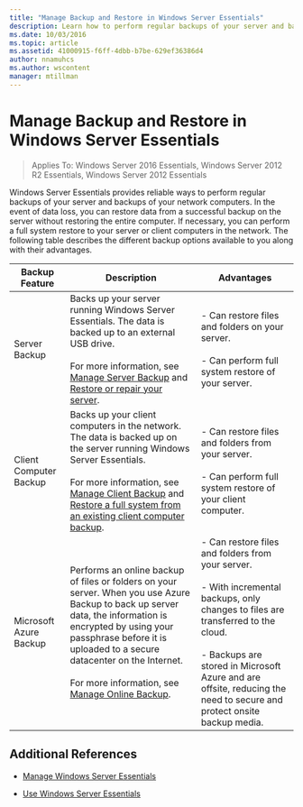 ```yaml
---
title: "Manage Backup and Restore in Windows Server Essentials"
description: Learn how to perform regular backups of your server and backups of your network computers and restore data from those backups in Windows Server Essentials.
ms.date: 10/03/2016
ms.topic: article
ms.assetid: 41000915-f6ff-4dbb-b7be-629ef36386d4
author: nnamuhcs
ms.author: wscontent
manager: mtillman
---
```


# Manage Backup and Restore in Windows Server Essentials

>Applies To: Windows Server 2016 Essentials, Windows Server 2012 R2 Essentials, Windows Server 2012 Essentials

 Windows Server Essentials provides reliable ways to perform regular backups of your server and backups of your network computers. In the event of data loss, you can restore data from a successful backup on the server without restoring the entire computer. If necessary, you can perform a full system restore to your server or client computers in the network. The following table describes the different backup options available to you along with their advantages.

|Backup Feature|Description|Advantages|
|--------------------|-----------------|----------------|
|Server Backup|Backs up your server running Windows Server Essentials. The data is backed up to an external USB drive.<br /><br /> For more information, see [Manage Server Backup](Manage-Server-Backup-in-Windows-Server-Essentials.md) and [Restore or repair your server](Restore-or-repair-your-server-running-Windows-Server-Essentials.md).|- Can restore files and folders on your server.<br /><br /> - Can perform full system restore of your server.|
|Client Computer Backup|Backs up your client computers in the network. The data is backed up on the server running Windows Server Essentials.<br /><br /> For more information, see [Manage Client Backup](Manage-Client-Computer-Backup-in-Windows-Server-Essentials.md) and [Restore a full system from an existing client computer backup](Restore-a-full-system-from-an-existing-client-computer-backup.md).|- Can restore files and folders from your server.<br /><br /> - Can perform full system restore of your client computer.|
| Microsoft Azure Backup|Performs an online backup of files or folders on your server. When you use  Azure Backup to back up server data, the information is encrypted by using your passphrase before it is uploaded to a secure datacenter on the Internet.<br /><br /> For more information, see [Manage Online Backup](Manage-Online-Backup-in-Windows-Server-Essentials.md).|- Can restore files and folders from your server.<br /><br /> - With incremental backups, only changes to files are transferred to the cloud.<br /><br /> - Backups are stored in  Microsoft Azure and are offsite, reducing the need to secure and protect onsite backup media.|

## Additional References

-   [Manage Windows Server Essentials](Manage-Windows-Server-Essentials.md)

-   [Use Windows Server Essentials](../use/Use-Windows-Server-Essentials.md)
